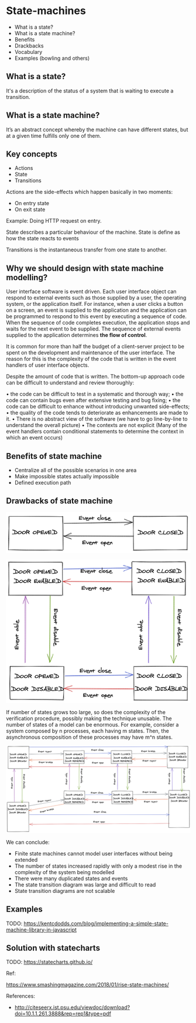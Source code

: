 # State-machines

- What is a state?
- What is a state machine?
- Benefits
- Drackbacks
- Vocabulary
- Examples (bowling and others)

## What is a state?

It's a description of the status of a system that is waiting to execute a transition.

## What is a state machine?

It’s an abstract concept whereby the machine can have different states, but at a given time fulfills only one of them.

## Key concepts

- Actions
- State
- Transitions

Actions are the side-effects which happen basically in two moments:

- On entry state
- On exit state

Example: Doing HTTP request on entry.

State describes a particular behaviour of the machine. State is define as how the state reacts to events

Transitions is the instantaneous transfer from one state to another.

## Why we should design with state machine modelling?

User interface software is event driven. Each user interface object can respond to external events such as those supplied by a user, the operating system, or the application itself.
For instance, when a user clicks a button on a screen, an event is supplied to the applica­tion and the application can be programmed to respond to this event by executing a sequence of code. When the sequence of code completes execution, the application stops and waits for the next event to be supplied.
The sequence of external events supplied to the application determines **the flow of control**.

It is common for more than half the budget of a client-server project to be spent on the development and maintenance of the user interface. The reason for this is the complexity of the code that is written in the event handlers of user interface objects.

Despite the amount of code that is written. The bottom-up approach code can be difficult to understand and review thoroughly:

• the code can be difficult to test in a systematic and thorough way;
• the code can contain bugs even after extensive testing and bug fixing;
• the code can be difficult to enhance without introducing unwanted side-effects;
• the quality of the code tends to deteriorate as enhancements are made to it.
• There is no abstract view of the software (we have to go line-by-line to understand the overall picture)
• The contexts are not explicit (Many of the event handlers contain conditional statements to determine the context in which an event occurs)

## Benefits of state machine

- Centralize all of the possible scenarios in one area
- Make impossible states actually impossible
- Defined execution path

## Drawbacks of state machine

![](./assets/drawback_image_00.png)

![](./assets/drawback_image_01.png)

If number of states grows too large, so does the complexity of the verification procedure, possibly making the technique unusable.
The number of states of a model can be enormous. For example, consider a system composed by n processes, each having m states. Then, the asynchronous composition of these processes may have m^n states.

![](./assets/drawback_image_02.png)

We can conclude:

- Finite state machines cannot model user interfaces without being extended
- The number of states increased rapidly with only a modest rise in the complexity of the system being modelled
- There were many duplicated states and events
- The state transition diagram was large and difficult to read
- State transition diagrams are not scalable

## Examples

TODO: https://kentcdodds.com/blog/implementing-a-simple-state-machine-library-in-javascript

## Solution with statecharts

TODO: https://statecharts.github.io/

Ref:

https://www.smashingmagazine.com/2018/01/rise-state-machines/

References:

- http://citeseerx.ist.psu.edu/viewdoc/download?doi=10.1.1.261.3888&rep=rep1&type=pdf
